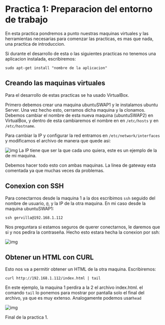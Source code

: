 # Practica 1: Preparacion del entorno de trabajo

En esta practica pondremos a punto nuestras maquinas virtuales y las herramientas necesarias para comenzar las practicas, es mas que nada, una practica de introduccion.

Si durante el desarrollo de esta o las siguientes practicas no tenemos una aplicacion instalada, escribiremos:

`sudo apt-get install "nombre de la aplicacion"`

## Creando las maquinas virtuales

Para el desarrollo de estas practicas se ha usado VirtualBox.

Primero debemos crear una maquina ubuntuSWAP1 y le instalamos ubuntu Server. Una vez hecho esto, cerramos dicha maquina y la clonamos. Debemos cambiar el nombre de esta nueva maquina (ubuntuSWAP2) en VirtualBox, y dentro de esta cambiaremos el nombre en en `/etc/hosts` y en `/etc/hostname`.

Para cambiar la IP y configurar la red entramos en `/etc/network/interfaces` y modificamos el archivo de manera que quede asi:

![img](https://github.com/Gervilla/SWAP/blob/master/Practica1\images\1_network_interfaces.PNG)
La IP tiene que ser la que cada uno quiera, este es un ejemplo de la de mi maquina.

Debemos hacer todo esto con ambas maquinas. La linea de gateway esta comentada ya que muchas veces da problemas.

## Conexion con SSH

Para conectarnos desde la maquina 1 a la dos escribimos `ssh` seguido del nombre de usuario, `@`, y la IP de la otra maquina. En mi caso desde la maquina ubuntuSWAP1:

`ssh gervilla@192.168.1.112`

Nos preguntara si estamos seguros de querer conectarnos, le daremos que si y nos pedira la contraseña. Hecho esto estara hecha la conexion por ssh:

![img](https://github.com/Gervilla/SWAP/blob/master/Practica1\images\2_prueba_ssh.PNG)

## Obtener un HTML con CURL

Esto nos va a permitir obtener un HTML de la otra maquina. Escribiremos:

`curl http://192.168.1.112/index.html | tail`

En este ejemplo, la maquina 1 perdira a la 2 el archivo index.html. el comando `tail` lo ponemos para mostrar por pantalla solo el final del archivo, ya que es muy extenso. Analogamente podemos usar`head`

![img](https://github.com/Gervilla/SWAP/blob/master/Practica1\images\3_curl_index.PNG)

Final de la practica 1.